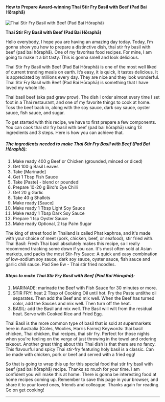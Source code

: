             

#### How to Prepare Award-winning Thai Stir Fry Basil with Beef (Pad Bai Hōraphā)

![Thai Stir Fry Basil with Beef (Pad Bai Hōraphā)](https://img-global.cpcdn.com/recipes/f0bfdf371ecc9c71/751x532cq70/thai-stir-fry-basil-with-beef-pad-bai-horapha-recipe-main-photo.jpg)

**Thai Stir Fry Basil with Beef (Pad Bai Hōraphā)**

Hello everybody, I hope you are having an amazing day today. Today, I’m gonna show you how to prepare a distinctive dish, thai stir fry basil with beef (pad bai hōraphā). One of my favorites food recipes. For mine, I am going to make it a bit tasty. This is gonna smell and look delicious.

Thai Stir Fry Basil with Beef (Pad Bai Hōraphā) is one of the most well liked of current trending meals on earth. It’s easy, it is quick, it tastes delicious. It is appreciated by millions every day. They are nice and they look wonderful. Thai Stir Fry Basil with Beef (Pad Bai Hōraphā) is something that I have loved my whole life.

Thai basil beef (aka pad graw prow). The dish I order almost every time I set foot in a Thai restaurant, and one of my favorite things to cook at home. Toss the beef back in, along with the soy sauce, dark soy sauce, oyster sauce, fish sauce, and sugar.

To get started with this recipe, we have to first prepare a few components. You can cook thai stir fry basil with beef (pad bai hōraphā) using 13 ingredients and 3 steps. Here is how you can achieve that.

##### The ingredients needed to make Thai Stir Fry Basil with Beef (Pad Bai Hōraphā):

1.  Make ready 400 g Beef or Chicken (grounded, minced or diced)
2.  Get 100 g Basil Leaves
3.  Take \[Marinade\]
4.  Get 1 Tbsp Fish Sauce
5.  Take \[Paste\] - blend or pounded
6.  Prepare 10-20 g Bird's Eye Chilli
7.  Get 20 g Garlic
8.  Take 40 g Shallots
9.  Make ready \[Sauce\]
10.  Make ready 1 Tbsp Light Soy Sauce
11.  Make ready 1 Tbsp Dark Soy Sauce
12.  Prepare 1 tsp Oyster Sauce
13.  Make ready Optional, 2 tsp Palm Sugar

The king of street food in Thailand is called Phat kaphroa, and it's made with your choice of meet (pork, chicken, beef, or seafood), stir fried with. Thai Basil: Fresh Thai basil absolutely makes this recipe, so I really recommend tracking some down if you can. It's most often sold at Asian markets, and packs the most Stir-Fry Sauce: A quick and easy combination of low-sodium soy sauce, dark soy sauce, oyster sauce, fish sauce and garlic chili sauce. Pad See Ew - Thai stir fried noodles.

##### Steps to make Thai Stir Fry Basil with Beef (Pad Bai Hōraphā):

1.  MARINADE: marinade the Beef with Fish Sauce for 30 minutes or more.
2.  STIR FRY: heat 2 Tbsp of Cooking Oil until hot. Fry the Paste until​ the oil separates. Then add the Beef and mix well. When the Beef has turned color, add the Sauces and mix well. Then turn off the heat.
3.  BASIL: add the Basil and mix well. The Basil will wilt from the residual heat. Serve with Cooked Rice and Fried Egg.

Thai Basil is the more common type of basil that is sold at supermarkets here in Australia (Coles, Woolies, Harris Farms) Keywords: thai basil chicken, Thai chicken, thai recipes, thai stir fry. Perfect for those nights when you're feeling on the verge of just throwing in the towel and ordering takeout. Another great thing about this Thai dish is that there are no fancy. This flavourful and spicy Thai stir-fry featuring holy basil is a classic. Can be made with chicken, pork or beef and served with a fried egg!

So that is going to wrap this up for this special food thai stir fry basil with beef (pad bai hōraphā) recipe. Thanks so much for your time. I am confident you will make this at home. There is gonna be interesting food at home recipes coming up. Remember to save this page in your browser, and share it to your loved ones, friends and colleague. Thanks again for reading. Go on get cooking!

* * *